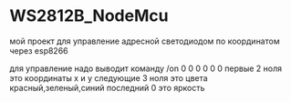 # WS2812B_NodeMcu
мой проект для управление адресной светодиодом по координатом через esp8266


для управление надо выводит команду /on 0 0  0 0 0 0 
первые 2 ноля это координаты x и y 
следующие 3 ноля это цвета красный,зеленый,синий последний 0 это яркость
